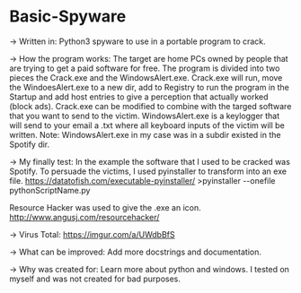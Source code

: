 # Basic-Spyware

-> Written in:
Python3 spyware to use in a portable program to crack.


-> How the program works:
The target are home PCs owned by people that are trying to get a paid software for free.
The program is divided into two pieces the Crack.exe and the WindowsAlert.exe.
Crack.exe will run, move the WindoesAlert.exe to a new dir, add to Registry to run the program in the Startup and add host entries to give a perception that actually worked (block ads).
Crack.exe can be modified to combine with the targed software that you want to send to the victim.
WindowsAlert.exe is a keylogger that will send to your email a .txt where all keyboard inputs of the victim will be written.
Note: WindowsAlert.exe in my case was in a subdir existed in the Spotify dir.


-> My finally test:
In the example the software that I used to be cracked was Spotify.
To persuade the victims, I used pyinstaller to transform into an exe file.
https://datatofish.com/executable-pyinstaller/ >pyinstaller --onefile pythonScriptName.py

Resource Hacker was used to give the .exe an icon.
http://www.angusj.com/resourcehacker/


-> Virus Total:
https://imgur.com/a/UWdbBfS


-> What can be improved:
Add more docstrings and documentation.


-> Why was created for:
Learn more about python and windows. I tested on myself and was not created for bad purposes.
